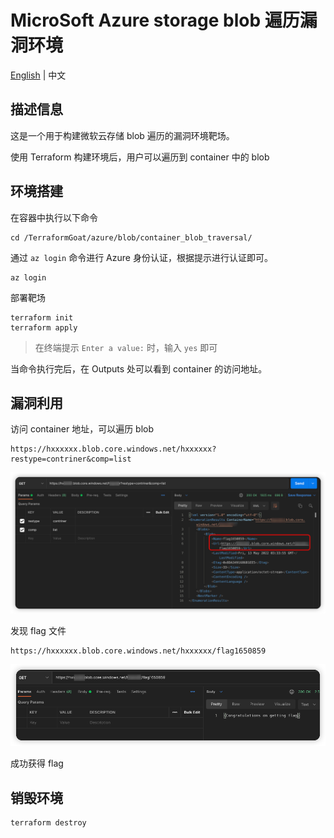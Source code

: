 # MicroSoft Azure storage blob 遍历漏洞环境

[English](./README.md) | 中文

## 描述信息

这是一个用于构建微软云存储 blob 遍历的漏洞环境靶场。

使用 Terraform 构建环境后，用户可以遍历到 container 中的 blob

## 环境搭建

在容器中执行以下命令

```shell
cd /TerraformGoat/azure/blob/container_blob_traversal/
```

通过 `az login` 命令进行 Azure 身份认证，根据提示进行认证即可。

```shell
az login
```

部署靶场

```shell
terraform init
terraform apply
```

> 在终端提示 `Enter a value:` 时，输入 `yes` 即可

当命令执行完后，在 Outputs 处可以看到 container 的访问地址。

## 漏洞利用

访问 container 地址，可以遍历 blob

```shell
https://hxxxxxx.blob.core.windows.net/hxxxxxx?restype=contriner&comp=list
```

![image](../../../images/1652413278.png)

发现 flag 文件

```shell
https://hxxxxxx.blob.core.windows.net/hxxxxxx/flag1650859
```

![image](../../../images/1652413373.png)

成功获得 flag

## 销毁环境

```shell
terraform destroy
```
